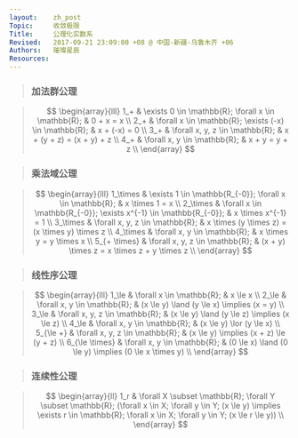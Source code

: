 ```yaml
---
layout:    zh_post
Topic:     收敛极限
Title:     公理化实数系
Revised:   2017-09-21 23:09:00 +08 @ 中国-新疆-乌鲁木齐 +06
Authors:   璀璨星辰
Resources:
---
```


> ### 加法群公理

> $$
> \begin{array}{lll}
> 1_+ & \exists 0 \in \mathbb{R}; \forall x \in \mathbb{R};    & 0 + x = x \\
> 2_+ & \forall x \in \mathbb{R}; \exists (-x) \in \mathbb{R}; & x + (-x) = 0 \\
> 3_+ & \forall x, y, z \in \mathbb{R};                        & x + (y + z) = (x + y) + z \\
> 4_+ & \forall x, y \in \mathbb{R};                           & x + y = y + z \\
> \end{array}
> $$
>

> ### 乘法域公理

> $$
> \begin{array}{lll}
> 1_\times     & \exists 1 \in \mathbb{R_{-0}}; \forall x \in \mathbb{R};           & x \times 1 = x \\
> 2_\times     & \forall x \in \mathbb{R_{-0}}; \exists x^{-1} \in \mathbb{R_{-0}}; & x \times x^{-1} = 1 \\
> 3_\times     & \forall x, y, z \in \mathbb{R};                                    & x \times (y \times z) = (x \times y) \times z \\
> 4_\times     & \forall x, y \in \mathbb{R};                                       & x \times y = y \times x \\
> 5_{+ \times} & \forall x, y, z \in \mathbb{R};                                    & (x + y) \times z = x \times z + y \times z \\
> \end{array}
> $$
>

> ### 线性序公理

> $$
> \begin{array}{lll}
> 1_\le          & \forall x \in \mathbb{R};       & x \le x \\
> 2_\le          & \forall x, y \in \mathbb{R};    & (x \le y) \land (y \le x) \implies (x = y) \\
> 3_\le          & \forall x, y, z \in \mathbb{R}; & (x \le y) \land (y \le z) \implies (x \le z) \\
> 4_\le          & \forall x, y \in \mathbb{R};    & (x \le y) \lor (y \le x) \\
> 5_{\le +}      & \forall x, y, z \in \mathbb{R}; & (x \le y) \implies (x + z) \le (y + z) \\
> 6_{\le \times} & \forall x, y \in \mathbb{R};    & (0 \le x) \land (0 \le y) \implies (0 \le x \times y) \\
> \end{array}
> $$
>

> ### 连续性公理

> $$
> \begin{array}{ll}
> 1_r & \forall X \subset \mathbb{R}; \forall Y \subset \mathbb{R}; (\forall x \in X; \forall y \in Y; (x \le y) \implies \exists r \in \mathbb{R}; \forall x \in X; \forall y \in Y; (x \le r \le y)) \\
> \end{array}
> $$
>